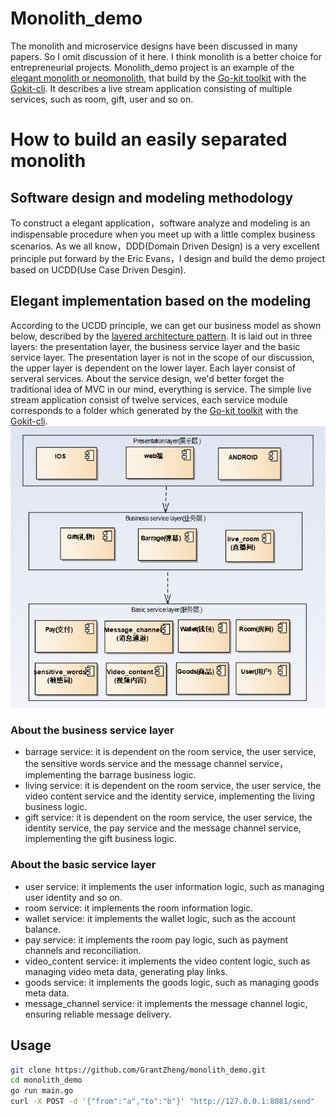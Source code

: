 # Monolith_demo
The monolith and microservice designs have been discussed in many papers. So I omit discussion of it here. I think monolith is a better choice for entrepreneurial projects.
Monolith_demo project is an example of the [elegant monolith or neomonolith](https://inconshreveable.com/10-07-2015/the-neomonolith/), that build by the [Go-kit toolkit](https://github.com/go-kit/kit) with the [Gokit-cli](https://github.com/GrantZheng/kit). It describes a live stream application consisting of multiple services, such as room, gift, user and so on.

# How to build an easily separated monolith

## Software design and modeling methodology
To construct a elegant application，software analyze and modeling is an indispensable procedure when you meet up with a little complex business scenarios. As we all know，DDD(Domain Driven Design) is a very excellent principle put forward by the Eric Evans，I design and build the demo project based on UCDD(Use Case Driven Desgin).

## Elegant implementation based on the modeling
According to the UCDD principle, we can get our business model as shown below, described by the [layered architecture pattern](https://www.oreilly.com/library/view/software-architecture-patterns/9781491971437/ch01.html). It is laid out in three layers: the presentation layer, the business service layer and the basic service layer. The presentation layer is not in the scope of our discussion, the upper layer is dependent on the lower layer. Each layer consist of serveral services.
About the service design, we'd better forget the traditional idea of MVC in our mind, everything is service. The simple live stream application consist of twelve services, each service module corresponds to a folder which generated by the [Go-kit toolkit](https://github.com/go-kit/kit) with the [Gokit-cli](https://github.com/GrantZheng/kit).
![image](https://github.com/GrantZheng/monolith_demo/blob/main/images/archeture.png) 

### About the business service layer
- barrage service: it is dependent on the room service, the user service, the sensitive words service and the message channel service，implementing the barrage business logic.
- living service: it is dependent on the room service, the user service, the video content service and the identity service, implementing the living business logic.
- gift service: it is dependent on the room service, the user service, the identity service, the pay service and the message channel service, implementing the gift business logic.
### About the basic service layer
- user service: it implements the user information logic, such as managing user identity and so on.
- room service: it implements the room information logic.
- wallet service: it implements the wallet logic, such as the account balance.
- pay service: it implements the room pay logic, such as payment channels and reconciliation.
- video_content service: it implements the video content logic, such as managing video meta data, generating play links.
- goods service: it implements the goods logic, such as managing goods meta data.
- message_channel service: it implements the message channel logic, ensuring reliable message delivery.

## Usage
```bash
git clone https://github.com/GrantZheng/monolith_demo.git
cd monolith_demo
go run main.go
curl -X POST -d '{"from":"a","to":"b"}' "http://127.0.0.1:8081/send"
```







